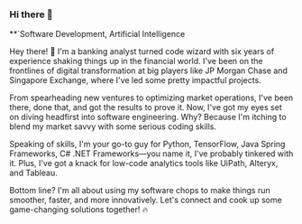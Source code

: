 ### Hi there 👋

\*\*`Software Development, Artificial Intelligence

Hey there! 👋 I'm a banking analyst turned code wizard with six years of experience shaking things up in the financial world. I've been on the frontlines of digital transformation at big players like JP Morgan Chase and Singapore Exchange, where I've led some pretty impactful projects.

From spearheading new ventures to optimizing market operations, I've been there, done that, and got the results to prove it. Now, I've got my eyes set on diving headfirst into software engineering. Why? Because I'm itching to blend my market savvy with some serious coding skills.

Speaking of skills, I'm your go-to guy for Python, TensorFlow, Java Spring Frameworks, C# .NET Frameworks—you name it, I've probably tinkered with it. Plus, I've got a knack for low-code analytics tools like UiPath, Alteryx, and Tableau.

Bottom line? I'm all about using my software chops to make things run smoother, faster, and more innovatively. Let's connect and cook up some game-changing solutions together! 🔥
